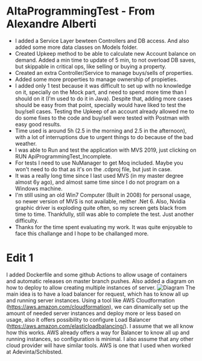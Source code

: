# AltaProgrammingTest - From Alexandre Alberti

- I added a Service Layer bewteen Controllers and DB access. And also added some more data classes on Models folder.
- Created Upkeep method to be able to calculate new Account balance on demand. Added a min time to update of 5 min, to not overload DB saves, but skippable in critical ops, like selling or buying a property.
- Created an extra Controller/Service to manage buys/sells of properties.
- Added some more properties to manage ownership of propieties.
- I added only 1 test because it was difficult to set up with no knowledge on it, specially on the Mock part, and need to spend more time than I should on it (I'm used to do it in Java). Despite that, adding more cases should be easy from that point, specially would have liked to test the buy/sell cases. Testing the Upkeep of an account already allowed me to do some fixes to the code and buy/sell were tested with Postman with easy good results.
- Time used is around 5h (2.5 in the morning and 2.5 in the afternoon), with a lot of interruptions due to urgent things to do because of the bad weather.
- I was able to Run and test the application with MVS 2019, just clicking on RUN ApiProgrammingTest_Incomplete.
- For tests I need to use NuManager to get Moq included. Maybe you won't need to do that as it's on the .cdproj file, but just in case.
- It was a really long time since I last used MVS (in my master degree almost 6y ago), and almost same time since I do not program on a Windows machine.
- I'm still using an old Win7 Computer (Built in 2008) for personal usage, so newer version of MVS is not available, neither .Net 6. Also, Nvidia graphic driver is exploding quite often, so my screen gets black from time to time. Thankfully, still was able to complete the test. Just another difficulty.
- Thanks for the time spent evaluating my work. It was quite enjoyable to face this challange and I hope to be challanged more.

# Edit 1
I added Dockerfile and some github Actions to allow usage of containers and automatic releases on master branch pushes. Also added a diagram on how to deploy to allow creating multiple instances of server.
![Diagram]([https://github.com/AlexandreAlberti/AltaProgrammingTest/blob/master/Diagram.png])
The main idea is to have a load balancer for request, which has to know all up and running server instances. Using a tool like AWS Cloudformation (https://aws.amazon.com/cloudformation), we can dinamically set up the amount of needed server instances and deploy more or less based on usage, also it offers possibility to configure Load Balancer (https://aws.amazon.com/elasticloadbalancing/). I assume that we all know how this works. AWS already offers a way for Balancer to know all up and running instances, so configuration is minimal. I also assume that any other cloud provider will have similar tools. AWS is one that I used when worked at Adevinta/Schibsted.
